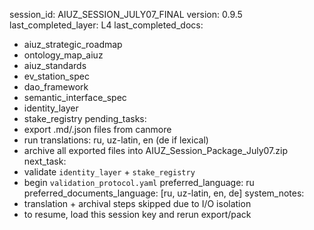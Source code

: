 session_id: AIUZ_SESSION_JULY07_FINAL
version: 0.9.5
last_completed_layer: L4
last_completed_docs:
  - aiuz_strategic_roadmap
  - ontology_map_aiuz
  - aiuz_standards
  - ev_station_spec
  - dao_framework
  - semantic_interface_spec
  - identity_layer
  - stake_registry
pending_tasks:
  - export .md/.json files from canmore
  - run translations: ru, uz-latin, en (de if lexical)
  - archive all exported files into AIUZ_Session_Package_July07.zip
next_task:
  - validate `identity_layer` + `stake_registry`
  - begin `validation_protocol.yaml`
preferred_language: ru
preferred_documents_language: [ru, uz-latin, en, de]
system_notes:
  - translation + archival steps skipped due to I/O isolation
  - to resume, load this session key and rerun export/pack

